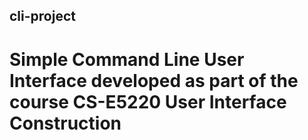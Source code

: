 ## cli-project ##
# Simple Command Line User Interface developed as part of the course CS-E5220 User Interface Construction
